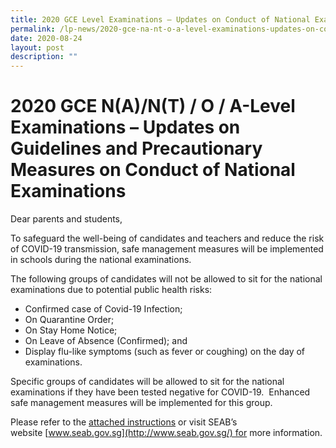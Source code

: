 ```yaml
---
title: 2020 GCE Level Examinations – Updates on Conduct of National Examinations
permalink: /lp-news/2020-gce-na-nt-o-a-level-examinations-updates-on-conduct-of-national-examinations/
date: 2020-08-24
layout: post
description: ""
---
```

2020 GCE N(A)/N(T) / O / A-Level Examinations – Updates on Guidelines and Precautionary Measures on Conduct of National Examinations
====================================================================================================================================

Dear parents and students,

To safeguard the well-being of candidates and teachers and reduce the risk of COVID-19 transmission, safe management measures will be implemented in schools during the national examinations.

The following groups of candidates will not be allowed to sit for the national examinations due to potential public health risks:

*   Confirmed case of Covid-19 Infection;
*   On Quarantine Order;
*   On Stay Home Notice;
*   On Leave of Absence (Confirmed); and
*   Display flu-like symptoms (such as fever or coughing) on the day of examinations.

Specific groups of candidates will be allowed to sit for the national examinations if they have been tested negative for COVID-19.  Enhanced safe management measures will be implemented for this group.

Please refer to the [attached instructions](/files/07-GCE-Instructions-to-Sch-Candidates_YE_VF_21-08-2020_final-with-GESS-letterhead_amended.pdf) or visit SEAB’s website [www.seab.gov.sg](http://www.seab.gov.sg/) for more information.